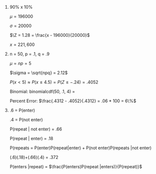 1. 90% x 10%

   $\mu = 196000$

   $\sigma = 20000$

   $\Z = 1.28 = \frac{x - 196000}{20000}$

   $x = 221,600$

2. n = 50, p = .1, q = .9

   $\mu = np = 5$

   $\sigma = \sqrt{npq} = 2.12$

   $P(x \lt 5) \approx P(x \le 4.5) = P(Z \le -.24) = .4052$

   Binomial: binomialcdf(50, .1, 4) = 

   Percent Error: $\frac{.4312 - .4052}{.4312} = .06 * 100 = 6\%$

3. .6 = P(enter)

   .4 = P(not enter)

   P(repeat | not enter) = .66

   P(repeat | enter) = .18

   P(repeats = P(enter)P(repeat|enter) + P(not enter)P(repeats |not enter)

   (.6)(.18)+(.66)(.4) = .372

   P(enters |repeat) = $\frac{P(enters)P(repeat |enters)}{P(repeat)}$